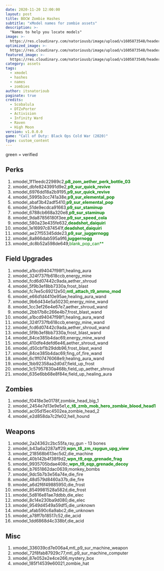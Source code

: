 ```yaml
---
date: 2020-11-20 12:00:00
layout: post
title: BOCW Zombie Hashes
subtitle: "xModel names for zombie assets"
description: >-
  "Names to help you locate models"
image: >-
  https://res.cloudinary.com/natoriousb/image/upload/v1605873548/headers/Zombies_Screenshot_03_llvhdc.jpg
optimized_image: >- 
  https://res.cloudinary.com/natoriousb/image/upload/v1605873548/headers/Zombies_Screenshot_03_llvhdc.jpg
featured_image: >-
  https://res.cloudinary.com/natoriousb/image/upload/v1605873548/headers/Zombies_Screenshot_03_llvhdc.jpg
category: assets
tags:
  - xmodel
  - hashes
  - names
  - zombies
author: itsnatorioub
paginate: true
credits:
  - Scobalula
  - DTZxPorter
  - Activision
  - Infinity Ward
  - Raven
  - High Moon
version: v1.0.0.0
game: "Call of Duty: Black Ops Cold War (2020)"
type: custom_content
---
```


green = verified

<div><h2>Perks</h2></div>

1. xmodel_1f11eedc22989c2,<span style="color:green">**p8_zom_aether_perk_bottle_03**</span>
1. xmodel_dbfe8243991d9e2,<span style="color:green">**p9_sur_quick_revive**</span>
1. xmodel_6976dd18a2b9195,<span style="color:green">**p9_sur_quick_revive**</span>
1. xmodel_5995b3cc741a38e,<span style="color:green">**p9_sur_elemental_pop**</span>
1. xmodel_abaf3b42adf5410,<span style="color:green">**p9_sur_elemental_pop**</span>
1. xmodel_51de9ecdca91663,<span style="color:green">**p9_sur_staminup**</span>
1. xmodel_6788cb668a320e8,<span style="color:green">**p9_sur_staminup**</span>
1. xmodel_9da87856180f3ee,<span style="color:green">**p9_sur_speed_cola**</span>
1. xmodel_580a23e435fe632,<span style="color:green">**deadshot_daiquiri**</span>
1. xmodel_1e16997c874541f,<span style="color:green">**deadshot_daiquiri**</span>
1. xmodel_ae27f55345dde23,<span style="color:green">**p9_sur_juggernogg**</span>
1. xmodel_8a866dab595a9f6,<span style="color:green">**juggernogg**</span>
1. xmodel_dc8b52a598de649,<span style="color:green">blank_pop_can**</span>

<div><h2>Field Upgrades</h2></div>

1. xmodel_a1bcd94047f98f1,healing_aura
1. xmodel_324f737fb618ccb,energy_mine
1. xmodel_fcd6d07442c9ada,aether_shroud
1. xmodel_5f9b3ef8bb7330a,frost_blast
1. xmodel_fc7ee5c69212e50,<span style="color:green">**mtl_attach_t9_ammo_mod**</span>
1. xmodel_e66d1d4410e95ae,healing_aura_wand
1. xmodel_9b6d434e5a50230,energy_mine_wand
1. xmodel_1cc3ef26e4e67e7,aether_shroud_wand
1. xmodel_2bb17b8c266e4b7,frost_blast_wand
1. xmodel_a1bcd94047f98f1,healing_aura_wand
1. xmodel_324f737fb618ccb,energy_mine_wand
1. xmodel_fcd6d07442c9ada,aether_shroud_wand
1. xmodel_5f9b3ef8bb7330a,frost_blast_wand
1. xmodel_84ce385b4dac69,energy_mine_wand
1. xmodel_410dfe4defd6e46,aether_shroud_wand
1. xmodel_d50cbf1b29ddb96,frost_blast_wand
1. xmodel_84ce385b4dac69,fing_of_fire_wand
1. xmodel_6c1ff07476068e9,healing_aura_wand
1. xmodel_1bb92358aa2d0d7,field_up_frost
1. xmodel_1c57957830a468b,field_up_aether_shroud
1. xmodel_635e6bb68e8f84e,field_up_healing_aura

<div><h2>Zombies</h2></div>

1. xmodel_f0418e3e0178f,zombie_head_big_1
1. xmodel_2454e7d13e9e5e1,<span style="color:green">**c_t8_zmb_mob_hero_zombie_blood_head1**</span>
1. xmodel_ac05d15ec4502ea,zombie_head_2
1. xmodel_e2d858da7c2fe02,hell_hound

<div><h2>Weapons</h2></div>

1. xmodel_2a24362c2bc55fa,ray_gun - 13 bones
1. xmodel_b43a6a2287aff29,<span style="color:green">**wpn_t8_zm_raygun_upg_view**</span>
1. xmodel_218568b613ec5d2,die_machine
1. xmodel_40b142b4f38f9d2,<span style="color:green">**wpn_t9_eqp_grenade_frag**</span>
1. xmodel_9935705bdae408c,<span style="color:green">**wpn_t9_eqp_grenade_decoy**</span>
1. xmodel_b7651862dac0639,monkey_bombs
1. xmodel_9dc5b7b3e56a74e,die_fire
1. xmodel_48d579d8460a37b,die_fire
1. xmodel_a6d2f6f49885950,die_frost
1. xmodel_8549981528a582d,die_frost
1. xmodel_5d816e81ae7ddbb,die_elec
1. xmodel_8c14e230ba9d080,die_elec
1. xmodel_9549d4549a59df5,die_unknown
1. xmodel_afab590c6a9abc2,die_unknown
1. xmodel_a78ff7b18517c52,die_acid
1. xmodel_1dd6868d4c338bf,die_acid

<div><h2>Misc</h2></div>

1. xmodel_336039cd7e006a4,mtl_p9_sur_machine_weapon
1. xmodel_72f8fab87929c77,mtl_p9_sur_machine_computer
1. xmodel_87e052e2e4ce266,mystery_box
1. xmodel_185f14539e60021,zombie_hat